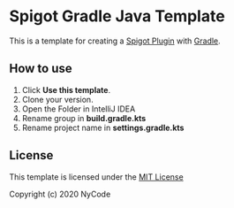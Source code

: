 # Spigot Gradle Java Template
This is a template for creating a [Spigot Plugin](https://www.spigotmc.org/) with [Gradle](https://gradle.org).

## How to use
1. Click **Use this template**.
2. Clone your version.
3. Open the Folder in IntelliJ IDEA
4. Rename group in **build.gradle.kts**
5. Rename project name in **settings.gradle.kts**

## License
This template is licensed under the [MIT License](https://choosealicense.com/licenses/mit/)

Copyright (c) 2020 NyCode